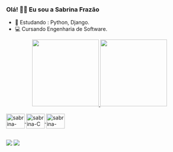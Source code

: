 ### Olá!     👩🏽  Eu sou a Sabrina Frazão


- 🌱  Estudando :  Python, Django.
- 💻  Cursando Engenharia de Software.

<div align="center">
  <a href="https://github.com/sabrinafrazao">
  <img height="180em" src="https://github-readme-stats.vercel.app/api?username=sabrinafrazao&show_icons=true&theme=radical&include_all_commits=false&count_private=false"/>
  <img height="180em" src="https://github-readme-stats.vercel.app/api/top-langs/?username=sabrinafrazao&layout=compact&langs_count=7&theme=radical"/>
</div>

<div style="display: inline_block"><br>
  <img align="center" alt="sabrina-python" height="40" width="50" src="https://cdn.jsdelivr.net/gh/devicons/devicon/icons/python/python-original-wordmark.svg"/>
  <img align="center" alt="sabrina-C" height="40" width="50" src="https://img.shields.io/badge/C-00599C?style=for-the-badge&logo=c&logoColor=white"/>
  <img align="center" alt="sabrina-django" height="40" width="50" src="https://img.shields.io/badge/Django-092E20?style=for-the-badge&logo=django&logoColor=green"/>
</div>

##
<div>
  <a href="https://www.linkedin.com/in/sabrinafrazao" target="_blank"><img src="https://img.shields.io/badge/LinkedIn-0077B5?style=for-the-badge&logo=linkedin&logoColor=white" target="_blank"></a>
   <a href="mailto:sabrinadasilvafrazao@gmail.com" target="_blank"><img src="https://img.shields.io/badge/Gmail-D14836?style=for-the-badge&logo=gmail&logoColor=white" target="_blank"></a>
</div>



